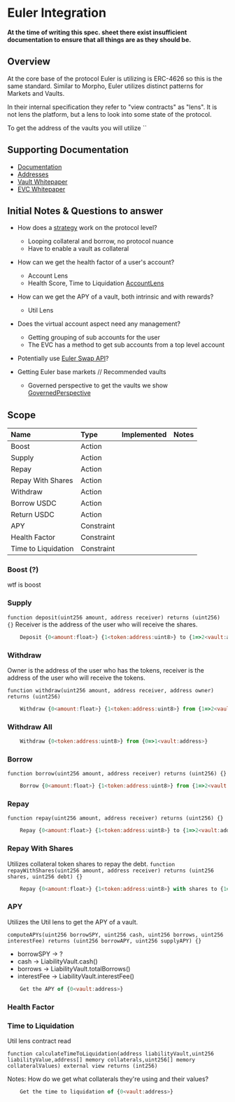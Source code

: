 # Euler Integration

**At the time of writing this spec. sheet there exist insufficient documentation to ensure that all things are as they should be.**

## Overview

At the core base of the protocol Euler is utilizing is ERC-4626 so this is the same standard. Similar to Morpho, Euler utilizes distinct patterns for Markets and Vaults.

In their internal specification they refer to "view contracts" as "lens". It is not lens the platform, but a lens to look into some state of the protocol.

To get the address of the vaults you will utilize ``

## Supporting Documentation

- [Documentation](https://docs.euler.finance)
- [Addresses](https://github.com/euler-xyz/euler-interfaces/tree/master/addresses)
- [Vault Whitepaper](https://github.com/euler-xyz/euler-vault-kit/blob/master/docs/whitepaper.md)
- [EVC Whitepaper](https://evc.wtf/docs/whitepaper/)

## Initial Notes & Questions to answer

- How does a [strategy](https://app.euler.finance/strategies?network=base) work on the protocol level?
  - Looping collateral and borrow, no protocol nuance
  - Have to enable a vault as collateral

- How can we get the health factor of a user's account?
  - Account Lens
  - Health Score, Time to Liquidation [AccountLens](https://basescan.org/address/0x40c1DbD5855bFbCDd3844C4327777FD1c5E039eb#readContract)

- How can we get the APY of a vault, both intrinsic and with rewards?
  - Util Lens

- Does the virtual account aspect need any management?
  - Getting grouping of sub accounts for the user
  - The EVC has a method to get sub accounts from a top level account

- Potentially use [Euler Swap API](https://github.com/euler-xyz/euler-swap-api)?

- Getting Euler base markets // Recommended vaults
  - Governed perspective to get the vaults we show [GovernedPerspective](https://basescan.org/address/0xafc8545c49df2c8216305922d9753bf60bf8c14a#readContract)


## Scope

| Name                | Type       | Implemented | Notes |
| :----------------   | :--------- | :---------: | :---- |
| Boost               | Action     |             |       |
| Supply              | Action     |             |       |
| Repay               | Action     |             |       |
| Repay With Shares   | Action     |             |       |
| Withdraw            | Action     |             |       |
| Borrow USDC         | Action     |             |       |
| Return USDC         | Action     |             |       |
| APY                 | Constraint |             |       |
| Health Factor       | Constraint |             |       |
| Time to Liquidation | Constraint |             |       |

### Boost (?)

wtf is boost

### Supply

```function deposit(uint256 amount, address receiver) returns (uint256) {}```
Receiver is the address of the user who will receive the shares.

```javascript [sentence]
    Deposit {0<amount:float>} {1<token:address:uint8>} to {1=>2<vault:address>}
```

### Withdraw

Owner is the address of the user who has the tokens, receiver is the address of the user who will receive the tokens.

```function withdraw(uint256 amount, address receiver, address owner) returns (uint256)```

```javascript [sentence]
    Withdraw {0<amount:float>} {1<token:address:uint8>} from {1=>2<vault:address>}
```

### Withdraw All

```javascript [sentence]
    Withdraw {0<token:address:uint8>} from {0=>1<vault:address>}
```

### Borrow

```function borrow(uint256 amount, address receiver) returns (uint256) {}```

```javascript [sentence]
    Borrow {0<amount:float>} {1<token:address:uint8>} from {1=>2<vault:address}
```

### Repay

```function repay(uint256 amount, address receiver) returns (uint256) {}```

```javascript [sentence]
    Repay {0<amount:float>} {1<token:address:uint8>} to {1=>2<vault:address>}
```

### Repay With Shares

Utilizes collateral token shares to repay the debt.
```function repayWithShares(uint256 amount, address receiver) returns (uint256 shares, uint256 debt) {}```

```javascript [sentence]
    Repay {0<amount:float>} {1<token:address:uint8>} with shares to {1=>2<vault:address>}
```

### APY

Utilizes the Util lens to get the APY of a vault.

```computeAPYs(uint256 borrowSPY, uint256 cash, uint256 borrows, uint256 interestFee) returns (uint256 borrowAPY, uint256 supplyAPY) {}```

- borrowSPY -> ?
- cash -> LiabilityVault.cash()
- borrows -> LiabilityVault.totalBorrows()
- interestFee -> LiabilityVault.interestFee()

```javascript [sentence]
    Get the APY of {0<vault:address>}
```

### Health Factor



### Time to Liquidation

Util lens contract read

```function calculateTimeToLiquidation(address liabilityVault,uint256 liabilityValue,address[] memory collaterals,uint256[] memory collateralValues) external view returns (int256)```

Notes: How do we get what collaterals they're using and their values?

```javascript [sentence]
    Get the time to liquidation of {0<vault:address>}
```
